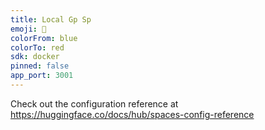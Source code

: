 ```yaml
---
title: Local Gp Sp
emoji: 🐠
colorFrom: blue
colorTo: red
sdk: docker
pinned: false
app_port: 3001
---
```


Check out the configuration reference at https://huggingface.co/docs/hub/spaces-config-reference
